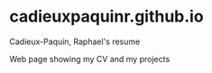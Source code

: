 # cadieuxpaquinr.github.io
Cadieux-Paquin, Raphael's resume

Web page showing my CV and my projects
